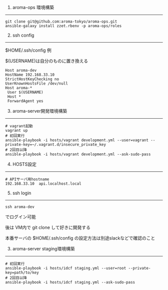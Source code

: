 1. aroma-ops 環境構築
-------------------------------

    git clone git@github.com:aroma-tokyo/aroma-ops.git
    ansible-galaxy install zzet.rbenv -p aroma-ops/roles


2. ssh config
-------------------------

$HOME/.ssh/config 例

$(USERNAME)は自分のものに置き換える

    Host aroma-dev
    HostName 192.168.33.10
    StrictHostKeyChecking no
    UserKnownHostsFile /dev/null
    Host aroma-*
     User $(USERNAME)
     Host *
     ForwardAgent yes

3. aroma-server開発環境構築
-------------------------------

    # vagrant起動
    vagrant up
    # 初回実行
    ansible-playbook -i hosts/vagrant development.yml --user=vagrant --private-key=~/.vagrant.d/insecure_private_key
    # 2回目以降
    ansible-playbook -i hosts/vagrant development.yml --ask-sudo-pass

4. HOSTS設定
-------------------------

    # APIサーバ用hostname
    192.168.33.10  api.localhost.local

5. ssh login
-------------------------

    ssh aroma-dev

でログイン可能

後は VM内で git clone して好きに開発する

本番サーバの $HOME/.ssh/config の設定方法は別途slackなどで確認のこと

3. aroma-server staging環境構築
-------------------------------
    # 初回実行
    ansible-playbook -i hosts/idcf staging.yml --user=root --private-key=path/to/key
    # 2回目以降
    ansible-playbook -i hosts/idcf staging.yml --ask-sudo-pass
